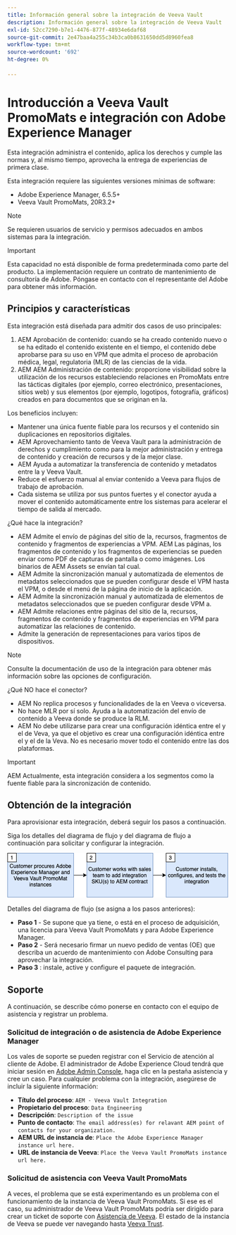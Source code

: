 ```yaml
---
title: Información general sobre la integración de Veeva Vault
description: Información general sobre la integración de Veeva Vault
exl-id: 52cc7290-b7e1-4476-877f-48934e6daf68
source-git-commit: 2e47baa4a255c34b3ca0b8631650dd5d8960fea8
workflow-type: tm+mt
source-wordcount: '692'
ht-degree: 0%

---
```


# Introducción a Veeva Vault PromoMats e integración con Adobe Experience Manager

Esta integración administra el contenido, aplica los derechos y cumple las normas y, al mismo tiempo, aprovecha la entrega de experiencias de primera clase.

Esta integración requiere las siguientes versiones mínimas de software:

* Adobe Experience Manager, 6.5.5+
* Veeva Vault PromoMats, 20R3.2+

>[!NOTE]
>
>Se requieren usuarios de servicio y permisos adecuados en ambos sistemas para la integración.
>

>[!IMPORTANT]
>
>Esta capacidad no está disponible de forma predeterminada como parte del producto. La implementación requiere un contrato de mantenimiento de consultoría de Adobe. Póngase en contacto con el representante del Adobe para obtener más información.
>

## Principios y características

Esta integración está diseñada para admitir dos casos de uso principales:

1. AEM Aprobación de contenido: cuando se ha creado contenido nuevo o se ha editado el contenido existente en el tiempo, el contenido debe aprobarse para su uso en VPM que admita el proceso de aprobación médica, legal, regulatoria (MLR) de las ciencias de la vida.
1. AEM AEM Administración de contenido: proporcione visibilidad sobre la utilización de los recursos estableciendo relaciones en PromoMats entre las tácticas digitales (por ejemplo, correo electrónico, presentaciones, sitios web) y sus elementos (por ejemplo, logotipos, fotografía, gráficos) creados en para documentos que se originan en la.

Los beneficios incluyen:

* Mantener una única fuente fiable para los recursos y el contenido sin duplicaciones en repositorios digitales.
* AEM Aprovechamiento tanto de Veeva Vault para la administración de derechos y cumplimiento como para la mejor administración y entrega de contenido y creación de recursos y de la mejor clase.
* AEM Ayuda a automatizar la transferencia de contenido y metadatos entre la y Veeva Vault.
* Reduce el esfuerzo manual al enviar contenido a Veeva para flujos de trabajo de aprobación.
* Cada sistema se utiliza por sus puntos fuertes y el conector ayuda a mover el contenido automáticamente entre los sistemas para acelerar el tiempo de salida al mercado.

¿Qué hace la integración?

* AEM Admite el envío de páginas del sitio de la, recursos, fragmentos de contenido y fragmentos de experiencias a VPM. AEM Las páginas, los fragmentos de contenido y los fragmentos de experiencias se pueden enviar como PDF de capturas de pantalla o como imágenes. Los binarios de AEM Assets se envían tal cual.
* AEM Admite la sincronización manual y automatizada de elementos de metadatos seleccionados que se pueden configurar desde el VPM hasta el VPM, o desde el menú de la página de inicio de la aplicación.
* AEM Admite la sincronización manual y automatizada de elementos de metadatos seleccionados que se pueden configurar desde VPM a.
* AEM Admite relaciones entre páginas del sitio de la, recursos, fragmentos de contenido y fragmentos de experiencias en VPM para automatizar las relaciones de contenido.
* Admite la generación de representaciones para varios tipos de dispositivos.

>[!NOTE]
>
>Consulte la documentación de uso de la integración para obtener más información sobre las opciones de configuración.
>

¿Qué NO hace el conector?

* AEM No replica procesos y funcionalidades de la en Veeva o viceversa.
* No hace MLR por sí solo. Ayuda a la automatización del envío de contenido a Veeva donde se produce la RLM.
* AEM No debe utilizarse para crear una configuración idéntica entre el y el de Veva, ya que el objetivo es crear una configuración idéntica entre el y el de la Veva. No es necesario mover todo el contenido entre las dos plataformas.


>[!IMPORTANT]
>
>AEM Actualmente, esta integración considera a los segmentos como la fuente fiable para la sincronización de contenido.

## Obtención de la integración

Para aprovisionar esta integración, deberá seguir los pasos a continuación.

Siga los detalles del diagrama de flujo y del diagrama de flujo a continuación para solicitar y configurar la integración.

![Solicitar acceso](assets/integration-request.png)

Detalles del diagrama de flujo (se asigna a los pasos anteriores):

* **Paso 1** - Se supone que ya tiene, o está en el proceso de adquisición, una licencia para Veeva Vault PromoMats y para Adobe Experience Manager.
* **Paso 2** - Será necesario firmar un nuevo pedido de ventas (OE) que describa un acuerdo de mantenimiento con Adobe Consulting para aprovechar la integración.
* **Paso 3** : instale, active y configure el paquete de integración.

## Soporte

A continuación, se describe cómo ponerse en contacto con el equipo de asistencia y registrar un problema.

### Solicitud de integración o de asistencia de Adobe Experience Manager

Los vales de soporte se pueden registrar con el Servicio de atención al cliente de Adobe. El administrador de Adobe Experience Cloud tendrá que iniciar sesión en [Adobe Admin Console](https://adminconsole.adobe.com/), haga clic en la pestaña asistencia y cree un caso. Para cualquier problema con la integración, asegúrese de incluir la siguiente información:

* **Título del proceso**: `AEM - Veeva Vault Integration`
* **Propietario del proceso**: `Data Engineering`
* **Descripción**: `Description of the issue`
* **Punto de contacto**: `The email address(es) for relavant AEM point of contacts for your organization.`
* **AEM URL de instancia de**: `Place the Adobe Experience Manager instance url here.`
* **URL de instancia de Veeva**: `Place the Veeva Vault PromoMats instance url here.`

### Solicitud de asistencia con Veeva Vault PromoMats

A veces, el problema que se está experimentando es un problema con el funcionamiento de la instancia de Veeva Vault PromoMats. Si ese es el caso, su administrador de Veeva Vault PromoMats podría ser dirigido para crear un ticket de soporte con [Asistencia de Veeva](http://support.veeva.com/). El estado de la instancia de Veeva se puede ver navegando hasta [Veeva Trust](http://trust.veeva.com/).

